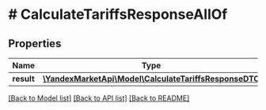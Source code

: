 # # CalculateTariffsResponseAllOf

## Properties

Name | Type | Description | Notes
------------ | ------------- | ------------- | -------------
**result** | [**\YandexMarketApi\Model\CalculateTariffsResponseDTO**](CalculateTariffsResponseDTO.md) |  | [optional]

[[Back to Model list]](../../README.md#models) [[Back to API list]](../../README.md#endpoints) [[Back to README]](../../README.md)
